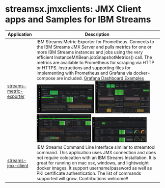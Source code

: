 # streamsx.jmxclients: JMX Client apps and Samples for IBM Streams

| Application | Description |
| ----------- | ----------- |
| [streams-metric-exporter](streams-metric-exporter/) | IBM Streams Metric Exporter for Prometheus. Connects to the IBM Streams JMX Server and pulls metrics for one or more IBM Streams instances and jobs using the very efficient InstanceMXBean.jobSnapshotMetrics() call. The metrics are available to Prometheus for scraping via HTTP or HTTPS.  Instructions and supporting files for implementing with Prometheus and Grafana via docker-compose are included. [Grafana Dashboard Examples](streams-metric-exporter/dashboards/)<br><img src="streams-metric-exporter/images/IBMStreamsDomainDashboard.png" width="45%" border="5"> <img src="streams-metric-exporter/images/IBMStreamsInstanceDashboard.png" width="45%"> <img src="streams-metric-exporter/images/IBMStreamsJobDashboard.png" width="45%"> <img src="streams-metric-exporter/images/IBMStreamsResourceDashboard.png" width="45%">|
| [streams-jmx-client](streams-jmx-client/) | IBM Streams Command Line Interface similar to streamtool command.  This application uses JMX connection and does not require colocation with an IBM Streams Installation.  It is great for running on mac osx, windows, and lightweight docker images. It support username/password as well as PKI certificate authentication.  The list of commands supported will grow.  Contributions welcome!!|
